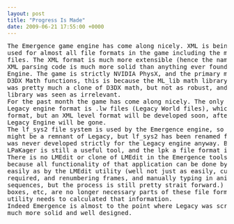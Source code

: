 ```yaml
---
layout: post
title: "Progress Is Made"
date: 2009-06-21 17:55:00 +0000
---
```

<pre>The Emergence game engine has come along nicely. XML is being
used for almost all file formats in the game including the mesh and skeleton
files. The XML format is much more extensible (hence the name) and the core
XML parsing code is much more solid than anything ever found in the Legacy
Engine. The game is strictly NVIDIA PhysX, and the primary math library is the
D3DX Math functions, this is because the ML_lib math library used by Legacy
was pretty much a clone of D3DX math, but not as robust, and so the custom
library was seen as irrelevant.
For the past month the game has come along nicely. The only remnant of the
Legacy engine format is .lw files (Legacy World files), which are not in XML
format, but an XML level format will be developed soon, after which time the
Legacy Engine will be gone.
The lf_sys2 file system is used by the Emergence engine, so technically that
might be a remnant of Legacy, but lf_sys2 has been renamed fs_sys2 and it
was never developed strictly for the Legacy engine anyway. Because of that
LPaKager is still a useful tool, and the lpk a file format is used by Emergence.
There is no LMEdit or clone of LMEdit in the Emergence toolset. This is
because all functionality of that application can be done by hand, just as
easily as by the LMEdit utility (well not just as easily, cut and pasts are
required, and renumbering frames, and manually typing in animation
sequences, but the process is still pretty strait forward.) Also bounding
boxes, etc, are no longer necessary parts of these file formats. So no
utility needs to calculated that information.
Indeed Emergence is almost to the point where Legacy was scrapped, but it is
much more solid and well designed.</pre>
